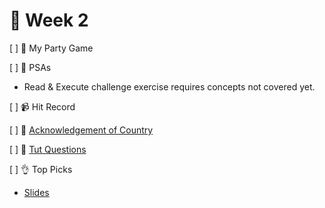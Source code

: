 👋 Week 2
=======================================

[ ] 🎉 My Party Game

[ ] 🎤 PSAs

- Read & Execute challenge exercise requires concepts not covered yet.

[ ] 📹 Hit Record

[ ] 🙂 [Acknowledgement of Country](./ack.md)

[ ] 🏫 [Tut Questions](q2/README.md)

[ ] 👌 Top Picks

- [Slides](https://www.canva.com/design/DAE5JDe1ciU/FPag0CoCy5kSNCrIOJ_6Ig/view)

